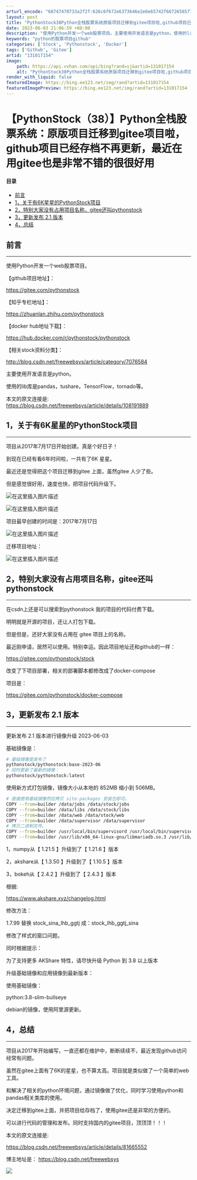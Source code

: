 ```yaml
---
arturl_encode: "68747470733a2f2f:626c6f672e6373646e2e6e65742f667265657765627379732f:61727469636c652f64657461696c732f313331303137313534"
layout: post
title: "PythonStock38Python全栈股票系统原版项目迁移到gitee项目啦,github项目已经存档不再更新,最近在用gitee也是非常不错的很很好用"
date: 2023-06-03 21:06:59 +08:00
description: "使用Python开发一个web股票项目。主要使用开发语言是python。使用的lib库是pandas"
keywords: "python的股票项目github"
categories: ['Stock', 'Pythonstock', 'Docker']
tags: ['Github', 'Gitee']
artid: "131017154"
image:
    path: https://api.vvhan.com/api/bing?rand=sj&artid=131017154
    alt: "PythonStock38Python全栈股票系统原版项目迁移到gitee项目啦,github项目已经存档不再更新,最近在用gitee也是非常不错的很很好用"
render_with_liquid: false
featuredImage: https://bing.ee123.net/img/rand?artid=131017154
featuredImagePreview: https://bing.ee123.net/img/rand?artid=131017154
---
```


# 【PythonStock（38）】Python全栈股票系统：原版项目迁移到gitee项目啦，github项目已经存档不再更新，最近在用gitee也是非常不错的很很好用

#### 目录

* [前言](#_4)
* [1，关于有6K星星的PythonStock项目](#16KPythonStock_21)
* [2，特别大家没有占用项目名称，gitee还叫pythonstock](#2giteepythonstock_41)
* [3，更新发布 2.1 版本](#3_21__58)
* [4，总结](#4_105)

## 前言

---

使用Python开发一个web股票项目。
  
【github项目地址】：
  
<https://gitee.com/pythonstock>
  
【知乎专栏地址】：
  
<https://zhuanlan.zhihu.com/pythonstock>
  
【docker hub地址下载】：
  
<https://hub.docker.com/r/pythonstock/pythonstock>
  
【相关stock资料分类】：
  
<http://blog.csdn.net/freewebsys/article/category/7076584>
  
主要使用开发语言是python。
  
使用的lib库是pandas，tushare，TensorFlow，tornado等。

本文的原文连接是:
<https://blog.csdn.net/freewebsys/article/details/108191889>

## 1，关于有6K星星的PythonStock项目

---

项目从2017年7月17日开始创建。真是个好日子！
  
到现在已经有看6年时间啦，一共有了6K 星星。

最近还是觉得把这个项目迁移到gitee 上面，虽然gitee 人少了些。
  
但是感觉很好用，速度也快，把项目代码升级下。

![在这里插入图片描述](https://i-blog.csdnimg.cn/blog_migrate/4a825665c9fba50f63f175a66f46056b.png#pic_center)

![在这里插入图片描述](https://i-blog.csdnimg.cn/blog_migrate/0bb47c032860c31b35f1e50336c25d9e.png)
  
项目最早创建的时间是：2017年7月17日
  
![在这里插入图片描述](https://i-blog.csdnimg.cn/blog_migrate/f7c199eb7a94166ebdde136692e1b07f.png)

迁移项目地址：

![在这里插入图片描述](https://i-blog.csdnimg.cn/blog_migrate/757a471323bdf44988eecd558ffcea15.png)

## 2，特别大家没有占用项目名称，gitee还叫pythonstock

---

在csdn上还是可以搜索到pythonstock 我的项目的代码付费下载。
  
明明就是开源的项目，还让人打包下载。
  
但是但是，还好大家没有占用在 gitee 项目上的名称。
  
最近刚申请，居然可以使用。特别幸运。因此项目地址还和github的一样：

<https://gitee.com/pythonstock/stock>

改变了下项目部署，相关的部署脚本都修改成了docker-compose

项目是：

<https://gitee.com/pythonstock/docker-compose>

## 3，更新发布 2.1 版本

---

更新发布 2.1 版本进行镜像升级 2023-06-03

基础镜像是：

```bash
# 基础镜像是发布了
pythonstock/pythonstock:base-2023-06
# 同时更新了最新的镜像：
pythonstock/pythonstock:latest

```

使用新方式打包镜像，镜像大小从本地的 852MB 缩小到 506MB。

```bash
# 直接使用基础镜像然后拷贝 site-packages 安装包即可。
COPY --from=builder /data/jobs /data/stock/jobs
COPY --from=builder /data/libs /data/stock/libs
COPY --from=builder /data/web /data/stock/web
COPY --from=builder /data/supervisor /data/supervisor
# 拷贝二进制文件。
COPY --from=builder /usr/local/bin/supervisord /usr/local/bin/supervisord
COPY --from=builder /usr/lib/x86_64-linux-gnu/libmariadb.so.3 /usr/lib/x86_64-linux-gnu/libmariadb.so.3


```

1，numpy从【 1.21.5 】升级到了【 1.21.6 】版本
  
2，akshare从【 1.3.50 】升级到了【 1.10.5 】版本
  
3，bokeh从【 2.4.2 】升级到了【 2.4.3 】版本

根据:
  
<https://www.akshare.xyz/changelog.html>

修改方法：

1.7.99 替换 stock_sina_lhb_ggtj 成：stock_lhb_ggtj_sina
  
修改了样式的窗口问题。
  
同时根据提示：

为了支持更多 AKShare 特性，请尽快升级 Python 到 3.8 以上版本

升级基础镜像和应用镜像到最新版本：
  
使用基础镜像：
  
python:3.8-slim-bullseye
  
debian的镜像，使用阿里源更新。

## 4，总结

---

项目从2017年开始编写，一直还都在维护中，断断续续不，最近发现github访问经常有问题。
  
虽然在gitee上面有了6K的星星，也不算太高。项目就是类似做了一个简单的web工具。
  
和解决了相关的python环境问题，通过镜像做了优化，同时学习使用python和pandas相关类库的使用。
  
决定迁移到gitee上面，并把项目给存档了，使用gitee还是非常的方便的。
  
可以进行代码的管理和发布。同时支持国内的gitee项目，顶顶顶！！！

本文的原文连接是:
  
<https://blog.csdn.net/freewebsys/article/details/81665552>

博主地址是：
<https://blog.csdn.net/freewebsys>

![](https://i-blog.csdnimg.cn/blog_migrate/f072254c53cc4f1530ea33866de0a42c.png)